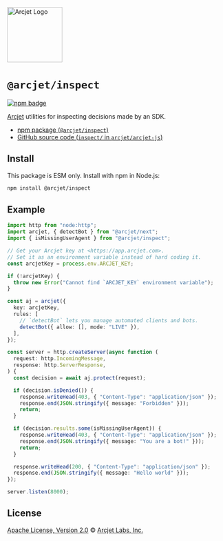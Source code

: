 <a href="https://arcjet.com" target="_arcjet-home">
  <picture>
    <source media="(prefers-color-scheme: dark)" srcset="https://arcjet.com/logo/arcjet-dark-lockup-voyage-horizontal.svg">
    <img src="https://arcjet.com/logo/arcjet-light-lockup-voyage-horizontal.svg" alt="Arcjet Logo" height="128" width="auto">
  </picture>
</a>

# `@arcjet/inspect`

<p>
  <a href="https://www.npmjs.com/package/@arcjet/inspect">
    <picture>
      <source media="(prefers-color-scheme: dark)" srcset="https://img.shields.io/npm/v/%40arcjet%2Finspect?style=flat-square&label=%E2%9C%A6Aj&labelColor=000000&color=5C5866">
      <img alt="npm badge" src="https://img.shields.io/npm/v/%40arcjet%2Finspect?style=flat-square&label=%E2%9C%A6Aj&labelColor=ECE6F0&color=ECE6F0">
    </picture>
  </a>
</p>

[Arcjet][arcjet] utilities for inspecting decisions made by an SDK.

- [npm package (`@arcjet/inspect`)](https://www.npmjs.com/package/@arcjet/inspect)
- [GitHub source code (`inspect/` in `arcjet/arcjet-js`)](https://github.com/arcjet/arcjet-js/tree/main/inspect)

## Install

This package is ESM only.
Install with npm in Node.js:

```sh
npm install @arcjet/inspect
```

## Example

```ts
import http from "node:http";
import arcjet, { detectBot } from "@arcjet/next";
import { isMissingUserAgent } from "@arcjet/inspect";

// Get your Arcjet key at <https://app.arcjet.com>.
// Set it as an environment variable instead of hard coding it.
const arcjetKey = process.env.ARCJET_KEY;

if (!arcjetKey) {
  throw new Error("Cannot find `ARCJET_KEY` environment variable");
}

const aj = arcjet({
  key: arcjetKey,
  rules: [
    // `detectBot` lets you manage automated clients and bots.
    detectBot({ allow: [], mode: "LIVE" }),
  ],
});

const server = http.createServer(async function (
  request: http.IncomingMessage,
  response: http.ServerResponse,
) {
  const decision = await aj.protect(request);

  if (decision.isDenied()) {
    response.writeHead(403, { "Content-Type": "application/json" });
    response.end(JSON.stringify({ message: "Forbidden" }));
    return;
  }

  if (decision.results.some(isMissingUserAgent)) {
    response.writeHead(403, { "Content-Type": "application/json" });
    response.end(JSON.stringify({ message: "You are a bot!" }));
    return;
  }

  response.writeHead(200, { "Content-Type": "application/json" });
  response.end(JSON.stringify({ message: "Hello world" }));
});

server.listen(8000);
```

## License

[Apache License, Version 2.0][apache-license] © [Arcjet Labs, Inc.][arcjet]

[arcjet]: https://arcjet.com
[apache-license]: http://www.apache.org/licenses/LICENSE-2.0
